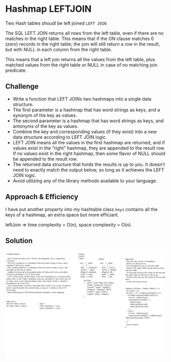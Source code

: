 # Hashmap LEFTJOIN

Two Hash tables shoudl be left joined
`LEFT JOIN`

The SQL LEFT JOIN returns all rows from the left table, even if there are no matches in the right table. This means that if the ON clause matches 0 (zero) records in the right table; the join will still return a row in the result, but with NULL in each column from the right table.

This means that a left join returns all the values from the left table, plus matched values from the right table or NULL in case of no matching join predicate.

## Challenge

- Write a function that LEFT JOINs two hashmaps into a single data structure.
- The first parameter is a hashmap that has word strings as keys, and a synonym of the key as values.
- The second parameter is a hashmap that has word strings as keys, and antonyms of the key as values.
- Combine the key and corresponding values (if they exist) into a new data structure according to LEFT JOIN logic.
- LEFT JOIN means all the values in the first hashmap are returned, and if values exist in the “right” hashmap, they are appended to the result row. If no values exist in the right hashmap, then some flavor of NULL should be appended to the result row.
- The returned data structure that holds the results is up to you. It doesn’t need to exactly match the output below, so long as it achieves the LEFT JOIN logic.
- Avoid utilizing any of the library methods available to your language.

## Approach & Efficiency

I have put another property into my hashtable class `keys` contains all the keys of a hashmap, an extra space but more efficiant.

leftJoin => time complexity = O(n), space complexity = O(n).

## Solution

![left-join-whiteboard](../../../assets/left-join-whiteboard.png)
